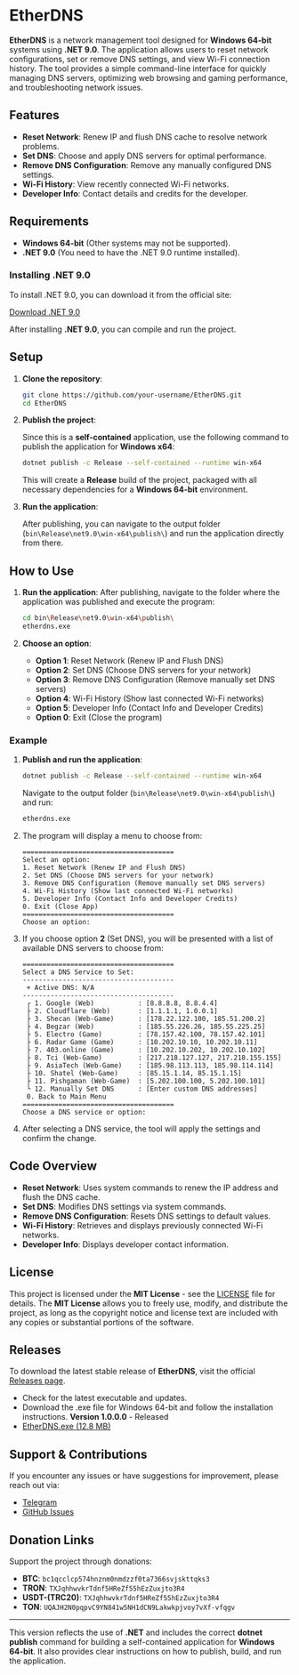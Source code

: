 # EtherDNS

**EtherDNS** is a network management tool designed for **Windows 64-bit** systems using **.NET 9.0**. The application allows users to reset network configurations, set or remove DNS settings, and view Wi-Fi connection history. The tool provides a simple command-line interface for quickly managing DNS servers, optimizing web browsing and gaming performance, and troubleshooting network issues.

## Features

- **Reset Network**: Renew IP and flush DNS cache to resolve network problems.
- **Set DNS**: Choose and apply DNS servers for optimal performance.
- **Remove DNS Configuration**: Remove any manually configured DNS settings.
- **Wi-Fi History**: View recently connected Wi-Fi networks.
- **Developer Info**: Contact details and credits for the developer.

## Requirements

- **Windows 64-bit** (Other systems may not be supported).
- **.NET 9.0** (You need to have the .NET 9.0 runtime installed).

### Installing .NET 9.0

To install .NET 9.0, you can download it from the official site:

[Download .NET 9.0](https://dotnet.microsoft.com/en-us/download/dotnet/thank-you/sdk-9.0.101-windows-x64-installer)

After installing **.NET 9.0**, you can compile and run the project.

## Setup

1. **Clone the repository**:

   ```bash
   git clone https://github.com/your-username/EtherDNS.git
   cd EtherDNS
   ```

2. **Publish the project**:

   Since this is a **self-contained** application, use the following command to publish the application for **Windows x64**:

   ```bash
   dotnet publish -c Release --self-contained --runtime win-x64
   ```

   This will create a **Release** build of the project, packaged with all necessary dependencies for a **Windows 64-bit** environment.

3. **Run the application**:

   After publishing, you can navigate to the output folder (`bin\Release\net9.0\win-x64\publish\`) and run the application directly from there.

## How to Use

1. **Run the application**:
   After publishing, navigate to the folder where the application was published and execute the program:

   ```bash
   cd bin\Release\net9.0\win-x64\publish\
   etherdns.exe
   ```

2. **Choose an option**:
   - **Option 1**: Reset Network (Renew IP and Flush DNS)
   - **Option 2**: Set DNS (Choose DNS servers for your network)
   - **Option 3**: Remove DNS Configuration (Remove manually set DNS servers)
   - **Option 4**: Wi-Fi History (Show last connected Wi-Fi networks)
   - **Option 5**: Developer Info (Contact Info and Developer Credits)
   - **Option 0**: Exit (Close the program)

### Example

1. **Publish and run the application**:

   ```bash
   dotnet publish -c Release --self-contained --runtime win-x64
   ```

   Navigate to the output folder (`bin\Release\net9.0\win-x64\publish\`) and run:

   ```bash
   etherdns.exe
   ```

2. The program will display a menu to choose from:

   ```plaintext
   ======================================
   Select an option:
   1. Reset Network (Renew IP and Flush DNS)
   2. Set DNS (Choose DNS servers for your network)
   3. Remove DNS Configuration (Remove manually set DNS servers)
   4. Wi-Fi History (Show last connected Wi-Fi networks)
   5. Developer Info (Contact Info and Developer Credits)
   0. Exit (Close App)
   ======================================
   Choose an option:
   ```

3. If you choose option **2** (Set DNS), you will be presented with a list of available DNS servers to choose from:

   ```plaintext
   ======================================
   Select a DNS Service to Set:
   --------------------------------------
    + Active DNS: N/A
   --------------------------------------
    ┌ 1. Google (Web)           : [8.8.8.8, 8.8.4.4]
    ├ 2. Cloudflare (Web)       : [1.1.1.1, 1.0.0.1]
    ├ 3. Shecan (Web-Game)      : [178.22.122.100, 185.51.200.2]
    ├ 4. Begzar (Web)           : [185.55.226.26, 185.55.225.25]
    ├ 5. Electro (Game)         : [78.157.42.100, 78.157.42.101]
    ├ 6. Radar Game (Game)      : [10.202.10.10, 10.202.10.11]
    ├ 7. 403.online (Game)      : [10.202.10.202, 10.202.10.102]
    ├ 8. Tci (Web-Game)         : [217.218.127.127, 217.218.155.155]
    ├ 9. AsiaTech (Web-Game)    : [185.98.113.113, 185.98.114.114]
    ├ 10. Shatel (Web-Game)     : [85.15.1.14, 85.15.1.15]
    ├ 11. Pishgaman (Web-Game)  : [5.202.100.100, 5.202.100.101]
    └ 12. Manually Set DNS      : [Enter custom DNS addresses]
    0. Back to Main Menu
   ======================================
   Choose a DNS service or option:
   ```

4. After selecting a DNS service, the tool will apply the settings and confirm the change.

## Code Overview

- **Reset Network**: Uses system commands to renew the IP address and flush the DNS cache.
- **Set DNS**: Modifies DNS settings via system commands.
- **Remove DNS Configuration**: Resets DNS settings to default values.
- **Wi-Fi History**: Retrieves and displays previously connected Wi-Fi networks.
- **Developer Info**: Displays developer contact information.

## License

This project is licensed under the **MIT License** - see the [LICENSE](LICENSE) file for details. The **MIT License** allows you to freely use, modify, and distribute the project, as long as the copyright notice and license text are included with any copies or substantial portions of the software.

## Releases

To download the latest stable release of **EtherDNS**, visit the official [Releases page](https://github.com/DevURANIUM/EtherDNS/releases).

- Check for the latest executable and updates.
- Download the .exe file for Windows 64-bit and follow the installation instructions.
**Version 1.0.0.0** - Released
- [EtherDNS.exe (12.8 MB)](https://github.com/DevURANIUM/EtherDNS/releases/download/1.0.0.0/EtherDNS.exe)  

## Support & Contributions

If you encounter any issues or have suggestions for improvement, please reach out via:

- [Telegram](https://t.me/DevUranium)
- [GitHub Issues](https://github.com/DevURANIUM/EtherDNS/issues)

## Donation Links

Support the project through donations:

- **BTC**: `bc1qcclcp574hnznm0nmdzzf0ta7366svjskttqks3`
- **TRON**: `TXJqhhwvkrTdnf5HReZf55hEzZuxjto3R4`
- **USDT-(TRC20)**: `TXJqhhwvkrTdnf5HReZf55hEzZuxjto3R4`
- **TON**: `UQAJH2N0pqpvC9YN841w5NH1dCN9Lakwkpjvoy7vXf-vfqgv`

---

This version reflects the use of **.NET** and includes the correct **dotnet publish** command for building a self-contained application for **Windows 64-bit**. It also provides clear instructions on how to publish, build, and run the application.
